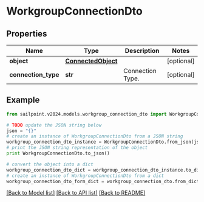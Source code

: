 # WorkgroupConnectionDto


## Properties

Name | Type | Description | Notes
------------ | ------------- | ------------- | -------------
**object** | [**ConnectedObject**](ConnectedObject.md) |  | [optional] 
**connection_type** | **str** | Connection Type. | [optional] 

## Example

```python
from sailpoint.v2024.models.workgroup_connection_dto import WorkgroupConnectionDto

# TODO update the JSON string below
json = "{}"
# create an instance of WorkgroupConnectionDto from a JSON string
workgroup_connection_dto_instance = WorkgroupConnectionDto.from_json(json)
# print the JSON string representation of the object
print WorkgroupConnectionDto.to_json()

# convert the object into a dict
workgroup_connection_dto_dict = workgroup_connection_dto_instance.to_dict()
# create an instance of WorkgroupConnectionDto from a dict
workgroup_connection_dto_form_dict = workgroup_connection_dto.from_dict(workgroup_connection_dto_dict)
```
[[Back to Model list]](../README.md#documentation-for-models) [[Back to API list]](../README.md#documentation-for-api-endpoints) [[Back to README]](../README.md)


